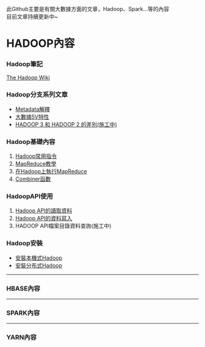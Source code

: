 此Github主要是有關大數據方面的文章，Hadoop、Spark...等的內容<br>
目前文章持續更新中~

# HADOOP內容

### Hadoop筆記
[The Hadoop Wiki](https://github.com/twilighthook/HadoopNote/wiki)

### Hadoop分支系列文章
* [Metadata解釋](https://github.com/twilighthook/HadoopNote/wiki/Metadata%E8%A7%A3%E9%87%8B)
* [大數據5V特性](https://github.com/twilighthook/HadoopNote/wiki/%E5%A4%A7%E6%95%B8%E6%93%9A5V%E7%89%B9%E6%80%A7)
* [HADOOP 3 和 HADOOP 2 的差別(施工中)](https://github.com/twilighthook/BigDataNote/wiki/HADOOP-3-%E5%92%8C-HADOOP-2-%E7%9A%84%E5%B7%AE%E5%88%A5)

### Hadoop基礎內容
1. [Hadoop常用指令](https://github.com/twilighthook/HadoopNote/wiki/Hadoop%E5%B8%B8%E7%94%A8%E6%8C%87%E4%BB%A4)
2. [MapReduce教學](https://github.com/twilighthook/HadoopNote/wiki/MapReduce%E6%95%99%E5%AD%B8)
3. [在Hadoop上執行MapReduce](https://github.com/twilighthook/HadoopNote/wiki/%E5%9C%A8Hadoop%E4%B8%8A%E5%9F%B7%E8%A1%8CMapReduce)
4. [Combiner函數](https://github.com/twilighthook/HadoopNote/wiki/Combiner%E5%87%BD%E6%95%B8)

### HadoopAPI使用
1. [Hadoop API的讀取資料](https://github.com/twilighthook/HadoopNote/wiki/Hadoop-API%E7%9A%84%E8%AE%80%E5%8F%96%E8%B3%87%E6%96%99)
2. [Hadoop API的資料寫入](https://github.com/twilighthook/HadoopNote/wiki/Hadoop-API%E7%9A%84%E8%B3%87%E6%96%99%E5%AF%AB%E5%85%A5)
3. HADOOP API檔案目錄資料查詢(施工中)

### Hadoop安裝
* [安裝本機式Hadoop](https://github.com/twilighthook/HadoopNote/wiki/%E5%AE%89%E8%A3%9D%E5%96%AE%E7%AF%80%E9%BB%9EHadoop%E6%95%99%E5%AD%B8)
* [安裝分布式Hadoop](https://github.com/twilighthook/HadoopNote/wiki/%E5%AE%89%E8%A3%9D%E5%88%86%E5%B8%83%E5%BC%8FHadoop%E6%95%99%E5%AD%B8)

***

### HBASE內容

***

### SPARK內容

***

### YARN內容
